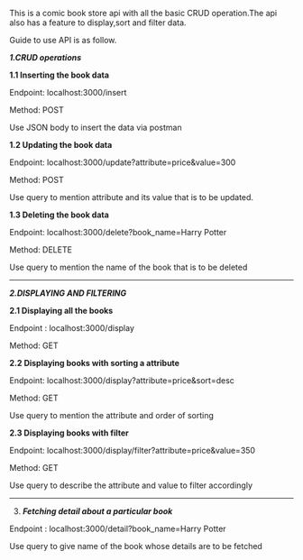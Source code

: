 This is a comic book store api with all the basic CRUD operation.The api also has a feature to display,sort and filter data.

Guide to use API is as follow.

***1.CRUD operations***

**1.1 Inserting the book data**

Endpoint: localhost:3000/insert

Method: POST

Use JSON body to insert the data via postman


**1.2 Updating the book data**

Endpoint: localhost:3000/update?attribute=price&value=300

Method: POST

Use query to mention attribute and its value that is to be updated.

**1.3 Deleting the book data**

Endpoint: localhost:3000/delete?book_name=Harry Potter

Method: DELETE

Use query to mention the name of the book that is to be deleted

____________________________________________________________________

***2.DISPLAYING AND FILTERING***


 **2.1 Displaying all the books**
 
 Endpoint : localhost:3000/display
 
 Method: GET
 
 **2.2 Displaying books with sorting a attribute**
 
 Endpoint: localhost:3000/display?attribute=price&sort=desc
 
 Method: GET
 
 Use query to mention the attribute and order of sorting
 
 **2.3 Displaying books with filter**
 
 Endpoint: localhost:3000/display/filter?attribute=price&value=350
 
 Method: GET
 
 Use query to describe the attribute and value to filter accordingly
 
_________________________________________________________________________
 
 3. ***Fetching detail about a particular book***
 
 Endpoint : localhost:3000/detail?book_name=Harry Potter
 
Use query to give name of the book whose details are to be fetched

